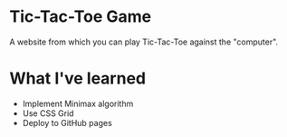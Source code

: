 # Tic-Tac-Toe Game

A website from which you can play Tic-Tac-Toe against the "computer".

# What I've learned

* Implement Minimax algorithm
* Use CSS Grid
* Deploy to GitHub pages